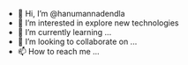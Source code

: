 - 👋 Hi, I’m @hanumannadendla
- 👀 I’m interested in explore new technologies
- 🌱 I’m currently learning ...
- 💞️ I’m looking to collaborate on ...
- 📫 How to reach me ...

<!---
hanumannadendla/hanumannadendla is a ✨ special ✨ repository because its `README.md` (this file) appears on your GitHub profile.
You can click the Preview link to take a look at your changes.
--->
